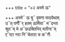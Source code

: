 +++
title = "०२ अस्मे ऊ"

+++
अस्मे᳓ ऊ षु᳓ वृषणा मादयेथाम्  
उ᳓त् पणीँ᳓र् हतम् ऊर्मिया᳓ म᳓दन्ता  
श्रुत᳓म् मे अ᳓छउक्तिभिर् मतीना᳓म्  
ए᳓ष्टा नरा नि᳓चेतारा च क᳓र्णैः